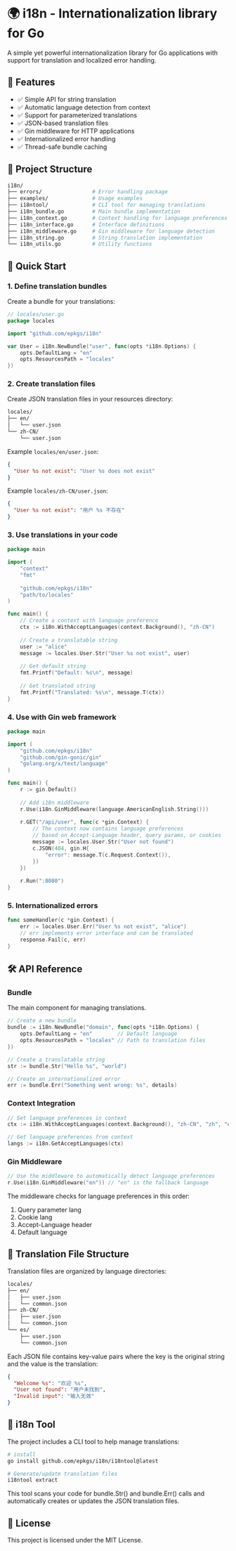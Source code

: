 # 🌍 i18n - Internationalization library for Go

A simple yet powerful internationalization library for Go applications with support for translation and localized error handling.

## 📌 Features

- ✅ Simple API for string translation
- ✅ Automatic language detection from context
- ✅ Support for parameterized translations
- ✅ JSON-based translation files
- ✅ Gin middleware for HTTP applications
- ✅ Internationalized error handling
- ✅ Thread-safe bundle caching

## 🧱 Project Structure

```bash
i18n/
├── errors/                # Error handling package
├── examples/              # Usage examples
├── i18ntool/              # CLI tool for managing translations
├── i18n_bundle.go         # Main bundle implementation
├── i18n_context.go        # Context handling for language preferences
├── i18n_interface.go      # Interface definitions
├── i18n_middleware.go     # Gin middleware for language detection
├── i18n_string.go         # String translation implementation
└── i18n_utils.go          # Utility functions
```

## 🚀 Quick Start
### 1. Define translation bundles
Create a bundle for your translations:

```go
// locales/user.go
package locales

import "github.com/epkgs/i18n"

var User = i18n.NewBundle("user", func(opts *i18n.Options) {
    opts.DefaultLang = "en"
    opts.ResourcesPath = "locales"
})
```

### 2. Create translation files
Create JSON translation files in your resources directory:


```bash
locales/
├── en/
│   └── user.json
└── zh-CN/
    └── user.json
```

Example `locales/en/user.json`:
```json
{
  "User %s not exist": "User %s does not exist"
}
```

Example `locales/zh-CN/user.json`:
```json
{
  "User %s not exist": "用户 %s 不存在"
}
```

### 3. Use translations in your code
```go
package main

import (
    "context"
    "fmt"
    
    "github.com/epkgs/i18n"
    "path/to/locales"
)

func main() {
    // Create a context with language preference
    ctx := i18n.WithAcceptLanguages(context.Background(), "zh-CN")
    
    // Create a translatable string
    user := "alice"
    message := locales.User.Str("User %s not exist", user)
    
    // Get default string
    fmt.Printf("Default: %s\n", message)
    
    // Get translated string
    fmt.Printf("Translated: %s\n", message.T(ctx))
}
```

### 4. Use with Gin web framework

```go
package main

import (
    "github.com/epkgs/i18n"
    "github.com/gin-gonic/gin"
    "golang.org/x/text/language"
)

func main() {
    r := gin.Default()
    
    // Add i18n middleware
    r.Use(i18n.GinMiddleware(language.AmericanEnglish.String()))
    
    r.GET("/api/user", func(c *gin.Context) {
        // The context now contains language preferences
        // based on Accept-Language header, query params, or cookies
        message := locales.User.Str("User not found")
        c.JSON(404, gin.H{
            "error": message.T(c.Request.Context()),
        })
    })
    
    r.Run(":8080")
}
```

### 5. Internationalized errors
```go
func someHandler(c *gin.Context) {
    err := locales.User.Err("User %s not exist", "alice")
    // err implements error interface and can be translated
    response.Fail(c, err)
}
```

## 🛠️ API Reference
### Bundle
The main component for managing translations.
```go
// Create a new bundle
bundle := i18n.NewBundle("domain", func(opts *i18n.Options) {
    opts.DefaultLang = "en"        // Default language
    opts.ResourcesPath = "locales" // Path to translation files
})

// Create a translatable string
str := bundle.Str("Hello %s", "world")

// Create an internationalized error
err := bundle.Err("Something went wrong: %s", details)
```

### Context Integration
```go
// Set language preferences in context
ctx := i18n.WithAcceptLanguages(context.Background(), "zh-CN", "zh", "en")

// Get language preferences from context
langs := i18n.GetAcceptLanguages(ctx)
```

### Gin Middleware
```go
// Use the middleware to automatically detect language preferences
r.Use(i18n.GinMiddleware("en")) // "en" is the fallback language
```

The middleware checks for language preferences in this order:

  1. Query parameter lang
  2. Cookie lang
  3. Accept-Language header
  4. Default language

## 📁 Translation File Structure

Translation files are organized by language directories:

```bash
locales/
├── en/
│   ├── user.json
│   └── common.json
├── zh-CN/
│   ├── user.json
│   └── common.json
└── es/
    ├── user.json
    └── common.json
```

Each JSON file contains key-value pairs where the key is the original string and the value is the translation:
```json
{
  "Welcome %s": "欢迎 %s",
  "User not found": "用户未找到",
  "Invalid input": "输入无效"
}
```

## 🧰 i18n Tool
The project includes a CLI tool to help manage translations:
```bash
# install
go install github.com/epkgs/i18n/i18ntool@latest

# Generate/update translation files
i18ntool extract
```
This tool scans your code for bundle.Str() and bundle.Err() calls and automatically creates or updates the JSON translation files.


## 📄 License
This project is licensed under the MIT License.